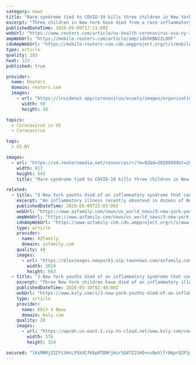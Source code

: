 ```yaml
---
category: news
title: "Rare syndrome tied to COVID-19 kills three children in New York, Cuomo says"
excerpt: "Three children in New York have died from a rare inflammatory syndrome believed to be linked to the novel coronavirus, Governor Andrew Cuomo said on Saturday, a development that may augur a pandemic risk for children."
publishedDateTime: 2020-05-09T17:11:00Z
webUrl: "https://www.reuters.com/article/us-health-coronavirus-usa-ny-idUSKBN22L0OF"
ampWebUrl: "https://mobile.reuters.com/article/amp/idUSKBN22L0OF"
cdnAmpWebUrl: "https://mobile-reuters-com.cdn.ampproject.org/c/s/mobile.reuters.com/article/amp/idUSKBN22L0OF"
type: article
quality: 103
heat: 123
published: true

provider:
  name: Reuters
  domain: reuters.com
  images:
    - url: "https://insideout.app/coronavirus/assets/images/organizations/reuters.com-50x50.jpg"
      width: 50
      height: 50

topics:
  - Coronavirus in US
  - Coronavirus

tags:
  - US-NY

images:
  - url: "https://s4.reutersmedia.net/resources/r/?m=02&d=20200509&t=2&i=1518049053&w=&fh=545px&fw=&ll=&pl=&sq=&r=LYNXMPEG480M9"
    width: 817
    height: 545
    title: "Rare syndrome tied to COVID-19 kills three children in New York, Cuomo says"

related:
  - title: "3 New York youths died of an inflammatory syndrome that could be connected to coronavirus, governor says"
    excerpt: "An inflammatory illness recently observed in dozens of New York children -- one that state health officials say may be linked to Covid-19 -- has killed a teenager and two"
    publishedDateTime: 2020-05-09T22:03:00Z
    webUrl: "https://www.azfamily.com/news/us_world_news/3-new-york-youths-died-of-an-inflammatory-syndrome-that-could-be-connected-to-coronavirus/article_a0f5766c-5be0-542f-9b09-49b327f9fb19.html"
    ampWebUrl: "https://www.azfamily.com/news/us_world_news/3-new-york-youths-died-of-an-inflammatory-syndrome-that-could-be-connected-to-coronavirus/article_a0f5766c-5be0-542f-9b09-49b327f9fb19.amp.html"
    cdnAmpWebUrl: "https://www-azfamily-com.cdn.ampproject.org/c/s/www.azfamily.com/news/us_world_news/3-new-york-youths-died-of-an-inflammatory-syndrome-that-could-be-connected-to-coronavirus/article_a0f5766c-5be0-542f-9b09-49b327f9fb19.amp.html"
    type: article
    provider:
      name: AZFamily
      domain: azfamily.com
    quality: 48
    images:
      - url: "https://bloximages.newyork1.vip.townnews.com/azfamily.com/content/tncms/assets/v3/editorial/b/2f/b2f3d4b0-e650-51eb-99f8-da09de1ae08b/5eb72493c5e93.image.jpg?resize=1024%2C683"
        width: 1024
        height: 683
  - title: "3 New York youths died of an inflammatory syndrome that could be connected to coronavirus, governor says"
    excerpt: "Three New York children have died of an inflammatory illness recently observed in dozens of New York children that could be linked to Covid-19, according to state health officials. CNN’s Polo Sandoval has more."
    publishedDateTime: 2020-05-10T02:48:00Z
    webUrl: "https://www.kxly.com/i/3-new-york-youths-died-of-an-inflammatory-syndrome-that-could-be-connected-to-coronavirus-governor-says/"
    type: article
    provider:
      name: KXLY 4 News
      domain: kxly.com
    quality: 28
    images:
      - url: "https://wpcdn.us-east-1.vip.tn-cloud.net/www.kxly.com/content/uploads/2020/05/200430192043-kids-masks-live-video-1.jpg"
        width: 576
        height: 324

secured: "lKsMNRjZIZYiVHnLPSkVCf68pRTDNFjHsr5Q4TZJSHQ+ov8wVlfr06prQZFSg1/2tnmCMvkZ7TexxqaI/Sikf1lXS/BOxDZc8mdmut33w5EX3f8pz9o1cd+IQQr7wDmJdyyIfvRIbCul/UgmBgc50/V9hj5bamSPJY5jLnxS6MW++Rv9n8oEVIJ4MzHPZnYvTrhDRt5KfnES2yD0jGjGBc1ATnBMdpePB4d3uBrQJUOAJS5PfhnYELZTeHhE1ZapOavTuoTcuCToNs+aLs94ANiVCdoXUp4es4sEQReUFtffAqbcdMQrQRkrpXMZfDXNNc97WDvryGzun5v7B34N6CxwN33gB/TjC4nEJv5ihIa1xfwPG2Mt/ihIU+4e/iisPhHFHQSp1VFNula2+RxORVgyIySq6XGNEjAwomsNZm2Ub0LNoC0yEoxc2CBd6QGbheWAq3IHDClgkWFzNg0hYHYNruBsJx/lxahf3rJweKQ=;tU0DuKNTtHM0hg/xtMFwIQ=="
---
```


